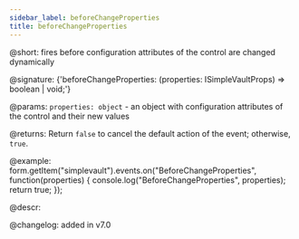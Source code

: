```yaml
---
sidebar_label: beforeChangeProperties
title: beforeChangeProperties
---          
```


@short: fires before configuration attributes of the control are changed dynamically

@signature: {'beforeChangeProperties: (properties: ISimpleVaultProps) => boolean | void;'}

@params:
`properties: object` - an object with configuration attributes of the control and their new values

@returns:
Return `false` to cancel the default action of the event; otherwise, `true`.

@example:
form.getItem("simplevault").events.on("BeforeChangeProperties", function(properties) {
    console.log("BeforeChangeProperties", properties);
    return true;
});

@descr:

@changelog: added in v7.0

[comment]: # (@relatedapi: form/api/simplevault/simplevault_setproperties_method.md)
